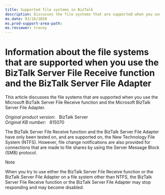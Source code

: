```yaml
---
title: Supported file systems in BizTalk
description: Discusses the file systems that are supported when you use the BizTalk Server File Receive function and the BizTalk Server File Adapter.
ms.date: 03/16/2020
ms.prod-support-area-path: 
ms.reviewer: tracey
---
```

# Information about the file systems that are supported when you use the BizTalk Server File Receive function and the BizTalk Server File Adapter

This article discusses the file systems that are supported when you use the Microsoft BizTalk Server File Receive function and the Microsoft BizTalk Server File Adapter.

_Original product version:_ &nbsp;  BizTalk Server  
_Original KB number:_ &nbsp; 815070

The BizTalk Server File Receive function and the BizTalk Server File Adapter have only been tested on, and are supported on, the New Technology File System (NTFS). However, file change notifications are also provided for connections that are made to file shares by using the Server Message Block (SMB) protocol.

> [!NOTE]
> When you try to use either the BizTalk Server File Receive function or the BizTalk Server File Adapter on a file system other than NTFS, the BizTalk Server File Receive function or the BizTalk Server File Adapter may stop responding and may become disabled.
